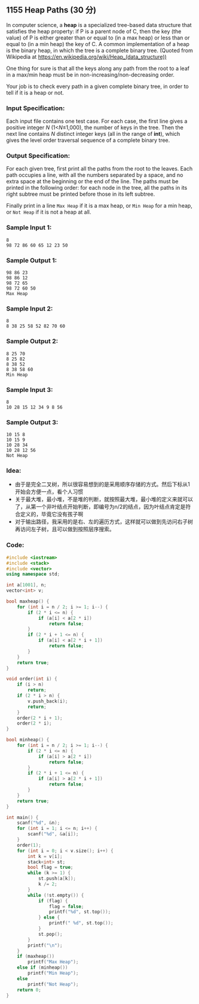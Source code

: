 ##  **1155 Heap Paths (30 分)** 

In computer science, a **heap** is a specialized tree-based data structure that satisfies the heap property: if P is a parent node of C, then the key (the value) of P is either greater than or equal to (in a max heap) or less than or equal to (in a min heap) the key of C. A common implementation of a heap is the binary heap, in which the tree is a complete binary tree. (Quoted from Wikipedia at https://en.wikipedia.org/wiki/Heap_(data_structure))

One thing for sure is that all the keys along any path from the root to a leaf in a max/min heap must be in non-increasing/non-decreasing order.

Your job is to check every path in a given complete binary tree, in order to tell if it is a heap or not.

### Input Specification:

Each input file contains one test case. For each case, the first line gives a positive integer *N* (1<*N*≤1,000), the number of keys in the tree. Then the next line contains *N* distinct integer keys (all in the range of **int**), which gives the level order traversal sequence of a complete binary tree.

### Output Specification:

For each given tree, first print all the paths from the root to the leaves. Each path occupies a line, with all the numbers separated by a space, and no extra space at the beginning or the end of the line. The paths must be printed in the following order: for each node in the tree, all the paths in its right subtree must be printed before those in its left subtree.

Finally print in a line `Max Heap` if it is a max heap, or `Min Heap` for a min heap, or `Not Heap` if it is not a heap at all.

### Sample Input 1:

```in
8
98 72 86 60 65 12 23 50
```

### Sample Output 1:

```out
98 86 23
98 86 12
98 72 65
98 72 60 50
Max Heap
```

### Sample Input 2:

```in
8
8 38 25 58 52 82 70 60
```

### Sample Output 2:

```out
8 25 70
8 25 82
8 38 52
8 38 58 60
Min Heap
```

### Sample Input 3:

```in
8
10 28 15 12 34 9 8 56
```

### Sample Output 3:

```out
10 15 8
10 15 9
10 28 34
10 28 12 56
Not Heap
```

### Idea:

- 由于是完全二叉树，所以很容易想到的是采用顺序存储的方式。然后下标从1开始会方便一点，看个人习惯
- 关于最大堆，最小堆，不是堆的判断，就按照最大堆，最小堆的定义来就可以了，从第一个非叶结点开始判断，即编号为n/2的结点，因为叶结点肯定是符合定义的，毕竟它没有孩子啊
- 对于输出路径，我采用的是右、左的遍历方式，这样就可以做到先访问右子树再访问左子树，且可以做到按照层序搜索。

### Code:

```c++
#include <iostream>
#include <stack>
#include <vector>
using namespace std;

int a[1001], n;
vector<int> v;

bool maxheap() {
    for (int i = n / 2; i >= 1; i--) {
        if (2 * i <= n) {
            if (a[i] < a[2 * i])
                return false;
        }
        if (2 * i + 1 <= n) {
            if (a[i] < a[2 * i + 1])
                return false;
        }
    }
    return true;
}

void order(int i) {
    if (i > n)
        return;
    if (2 * i > n) {
        v.push_back(i);
        return;
    }
    order(2 * i + 1);
    order(2 * i);
}

bool minheap() {
    for (int i = n / 2; i >= 1; i--) {
        if (2 * i <= n) {
            if (a[i] > a[2 * i])
                return false;
        }
        if (2 * i + 1 <= n) {
            if (a[i] > a[2 * i + 1])
                return false;
        }
    }
    return true;
}

int main() {
    scanf("%d", &n);
    for (int i = 1; i <= n; i++) {
        scanf("%d", &a[i]);
    }
    order(1);
    for (int i = 0; i < v.size(); i++) {
        int k = v[i];
        stack<int> st;
        bool flag = true;
        while (k >= 1) {
            st.push(a[k]);
            k /= 2;
        }
        while (!st.empty()) {
            if (flag) {
                flag = false;
                printf("%d", st.top());
            } else {
                printf(" %d", st.top());
            }
            st.pop();
        }
        printf("\n");
    }
    if (maxheap())
        printf("Max Heap");
    else if (minheap())
        printf("Min Heap");
    else
        printf("Not Heap");
    return 0;
}
```

